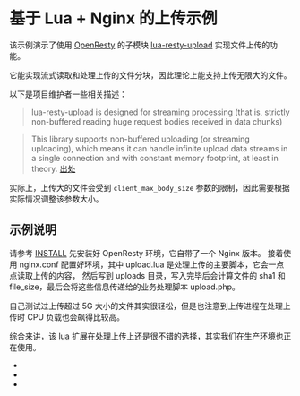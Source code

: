 # 基于 Lua + Nginx 的上传示例

该示例演示了使用 [OpenResty][1] 的子模块 [lua-resty-upload][2] 实现文件上传的功能。

它能实现流式读取和处理上传的文件分块，因此理论上能支持上传无限大的文件。

以下是项目维护者一些相关描述：

> lua-resty-upload is designed for streaming processing (that is, strictly non-buffered reading huge request bodies received in data chunks)

> This library supports non-buffered uploading (or streaming uploading), which means it can handle infinite upload data streams in a single connection and with constant memory footprint, at least in theory.
> [出处][3]

实际上，上传大的文件会受到 `client_max_body_size` 参数的限制，因此需要根据实际情况调整该参数大小。

## 示例说明

请参考 [INSTALL](INSTALL.md) 先安装好 OpenResty 环境，它自带了一个 Nginx 版本。
接着使用 nginx.conf 配置好环境，其中 upload.lua 是处理上传的主要脚本，它会一点点读取上传的内容，
然后写到 uploads 目录，写入完毕后会计算文件的 sha1 和 file_size，最后会将这些信息传递给的业务处理脚本 upload.php。

自己测试过上传超过 5G 大小的文件其实很轻松，但是也注意到上传进程在处理上传时 CPU 负载也会飙得比较高。

综合来讲，该 lua 扩展在处理上传上还是很不错的选择，其实我们在生产环境也正在使用。

- [1]: http://openresty.org
- [2]: https://github.com/openresty/lua-resty-upload
- [3]: https://github.com/openresty/lua-resty-upload/issues/8


